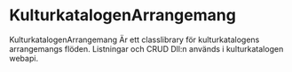 ﻿# KulturkatalogenArrangemang
KulturkatalogenArrangemang Är ett classlibrary för kulturkatalogens arrangemangs flöden. Listningar och CRUD
Dll:n används i kulturkatalogen webapi.


